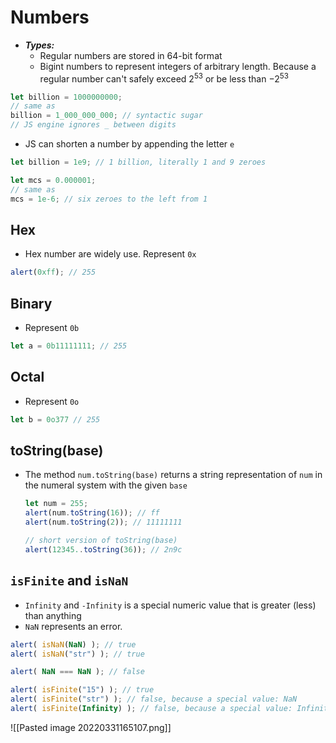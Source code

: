 # Numbers
- ***Types:***
	- Regular numbers are stored in 64-bit format
	- Bigint numbers to represent integers of arbitrary length. Because a regular number can't safely exceed $2^53$ or be less than $-2^53$
``````js
let billion = 1000000000;
// same as
billion = 1_000_000_000; // syntactic sugar
// JS engine ignores _ between digits
``````
- JS can shorten a number by appending the letter `e`
``````js
let billion = 1e9; // 1 billion, literally 1 and 9 zeroes

let mcs = 0.000001;
// same as
mcs = 1e-6; // six zeroes to the left from 1
``````
## Hex
- Hex number are widely use. Represent `0x`
``````js
alert(0xff); // 255
``````
## Binary
- Represent `0b`
``````js
let a = 0b11111111; // 255
``````
## Octal
- Represent `0o`
``````js
let b = 0o377 // 255
``````
## toString(base)
- The method `num.toString(base)` returns a string representation of `num` in the numeral system with the given `base`
  ``````js
  let num = 255;
  alert(num.toString(16)); // ff
  alert(num.toString(2)); // 11111111
  
  // short version of toString(base)
  alert(12345..toString(36)); // 2n9c
  ``````
## `isFinite` and `isNaN`
- `Infinity` and `-Infinity` is a special numeric value that is greater (less) than anything
- `NaN` represents an error.
``````js
alert( isNaN(NaN) ); // true 
alert( isNaN("str") ); // true

alert( NaN === NaN ); // false

alert( isFinite("15") ); // true 
alert( isFinite("str") ); // false, because a special value: NaN 
alert( isFinite(Infinity) ); // false, because a special value: Infinity
``````
![[Pasted image 20220331165107.png]]
